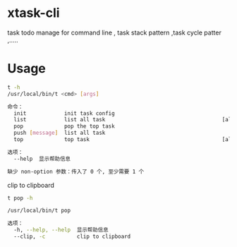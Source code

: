 # xtask-cli
task todo manage for command line , task stack pattern ,task cycle patter ,.....


# Usage
```bash
t -h
/usr/local/bin/t <cmd> [args]

命令：
  init            init task config
  list            list all task                                     [aliases: l]
  pop             pop the top task
  push [message]  list all task
  top             top task                                          [aliases: t]

选项：
  --help  显示帮助信息                                                    [布尔]

缺少 non-option 参数：传入了 0 个, 至少需要 1 个

```

clip to clipboard
```bash
t pop -h

/usr/local/bin/t pop

选项：
  -h, --help, --help  显示帮助信息                                        [布尔]
  --clip, -c          clip to clipboard                                   [布尔]


```